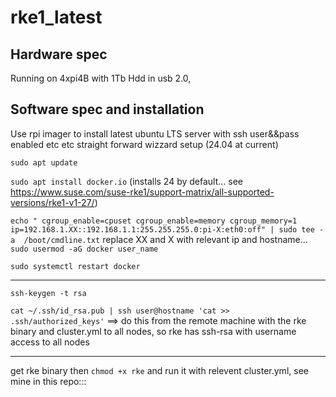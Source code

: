 # rke1_latest  
  ## Hardware spec
Running on 4xpi4B with 1Tb Hdd in usb 2.0,  
    
  ## Software spec and installation  
Use rpi imager to install latest ubuntu LTS server with ssh user&&pass enabled etc etc straight forward wizzard setup (24.04 at current)    

```sudo apt update```  

```sudo apt install docker.io```  (installs 24 by default... see https://www.suse.com/suse-rke1/support-matrix/all-supported-versions/rke1-v1-27/)    
  
```echo " cgroup_enable=cpuset cgroup_enable=memory cgroup_memory=1 ip=192.168.1.XX::192.168.1.1:255.255.255.0:pi-X:eth0:off" | sudo tee -a  /boot/cmdline.txt``` replace XX and X with relevant ip and hostname...  
```sudo usermod -aG docker user_name```
  
```sudo systemctl restart docker```  

---  

```ssh-keygen -t rsa```  
  
```cat ~/.ssh/id_rsa.pub | ssh user@hostname 'cat >> .ssh/authorized_keys'```  ==> do this from the remote machine with the rke binary and cluster.yml to all nodes, so rke has ssh-rsa with username access to all nodes  
  
---  
  
get rke binary then ```chmod +x rke``` and run it with relevent cluster.yml, see mine in this repo:::  

